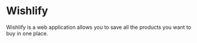 # Wishlify

Wishlify is a web application allows you to save all the products you want to buy in one place.
